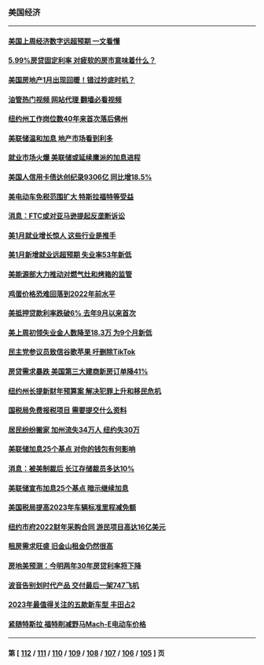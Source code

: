 ### 美国经济
---
#### [美国上周经济数字远超预期 一文看懂](../../pages/ncid1078158/n13922549.md?02051245) 
#### [5.99%房贷固定利率 对疲软的房市意味着什么？](../../pages/ncid1078158/n13922185.md?02051245) 
#### [美国房地产1月出现回暖！错过抄底时机？](../../pages/ncid1078158/n13922172.md?02051245) 
#### [油管热门视频 网站代理 翻墙必看视频](http://138.2.39.72:81/youtube.html?epic-marker?02051245)
#### [纽约州工作岗位数40年来首次落后佛州](../../pages/ncid1078158/n13922134.md?02051245) 
#### [美联储温和加息 地产市场看到利多](../../pages/ncid1078158/n13922037.md?02051245) 
#### [就业市场火爆 美联储或延续鹰派的加息进程](../../pages/ncid1078158/n13921939.md?02051245) 
#### [美国人信用卡债达创纪录9306亿 同比增18.5%](../../pages/ncid1078158/n13921985.md?02051245) 
#### [美电动车免税范围扩大 特斯拉福特等受益](../../pages/ncid1078158/n13921981.md?02051245) 
#### [消息：FTC或对亚马逊提起反垄断诉讼](../../pages/ncid1078158/n13921869.md?02051245) 
#### [美1月就业增长惊人 这些行业是推手](../../pages/ncid1078158/n13921855.md?02051245) 
#### [美1月新增就业远超预期 失业率53年新低](../../pages/ncid1078158/n13921828.md?02051245) 
#### [美能源部大力推动对燃气灶和烤箱的监管](../../pages/ncid1078158/n13921237.md?02051245) 
#### [鸡蛋价格恐难回落到2022年前水平](../../pages/ncid1078158/n13921015.md?02051245) 
#### [美抵押贷款利率跌破6% 去年9月以来首次](../../pages/ncid1078158/n13921231.md?02051245) 
#### [美上周初领失业金人数降至18.3万 为9个月新低](../../pages/ncid1078158/n13921046.md?02051245) 
#### [民主党参议员致信谷歌苹果 吁删除TikTok](../../pages/ncid1078158/n13920988.md?02051245) 
#### [房贷需求暴跌 美国第三大建商新房订单降41%](../../pages/ncid1078158/n13920753.md?02051245) 
#### [纽约州长提新财年预算案 解决犯罪上升和移民危机](../../pages/ncid1078158/n13920578.md?02051245) 
#### [国税局免费报税项目 需要提交什么资料](../../pages/ncid1078158/n13920568.md?02051245) 
#### [居民纷纷搬家 加州流失34万人 纽约失30万](../../pages/ncid1078158/n13920539.md?02051245) 
#### [美联储加息25个基点 对你的钱包有何影响](../../pages/ncid1078158/n13920454.md?02051245) 
#### [消息：被美制裁后 长江存储裁员多达10%](../../pages/ncid1078158/n13920203.md?02051245) 
#### [美联储宣布加息25个基点 暗示继续加息](../../pages/ncid1078158/n13920355.md?02051245) 
#### [美国税局提高2023年车辆标准里程减免额](../../pages/ncid1078158/n13920215.md?02051245) 
#### [纽约市府2022财年采购合同 游民项目高达16亿美元](../../pages/ncid1078158/n13919751.md?02051245) 
#### [租房需求旺盛 旧金山租金仍然很高](../../pages/ncid1078158/n13919816.md?02051245) 
#### [房地美预测：今明两年30年房贷利率将下降](../../pages/ncid1078158/n13919713.md?02051245) 
#### [波音告别划时代产品 交付最后一架747飞机](../../pages/ncid1078158/n13919622.md?02051245) 
#### [2023年最值得关注的五款新车型 丰田占2](../../pages/ncid1078158/n13912685.md?02051245) 
#### [紧随特斯拉 福特削减野马Mach-E电动车价格](../../pages/ncid1078158/n13919014.md?02051245) 

---
#### 第 [ [112](./112.md?02051245) / [111](./111.md?02051245) / [110](./110.md?02051245) / [109](./109.md?02051245) / [108](./108.md?02051245) / [107](./107.md?02051245) / [106](./106.md?02051245) / [105](./105.md?02051245) ] 页
